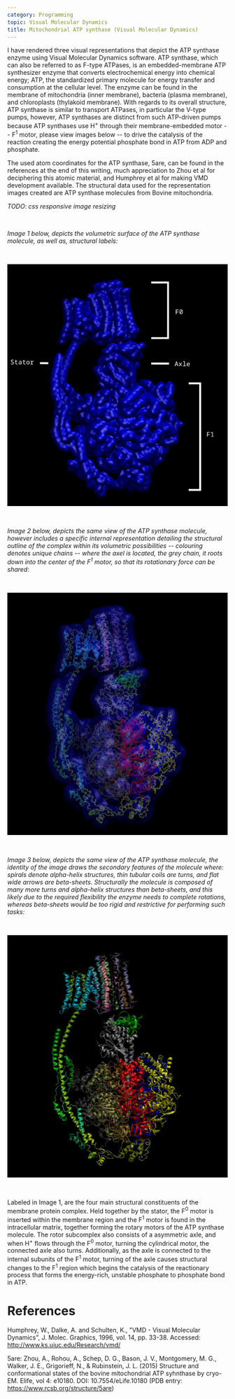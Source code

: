 ```yaml
---
category: Programming
topic: Visual Molecular Dynamics
title: Mitochondrial ATP synthase (Visual Molecular Dynamics)
---
```


I have rendered three visual representations that depict the ATP synthase enzyme using Visual Molecular Dynamics software.
ATP synthase, which can also be referred to as F-type ATPases, is an embedded-membrane ATP synthesizer enzyme that converts electrochemical energy into chemical energy; ATP, the standardized primary molecule for energy transfer and consumption at the cellular level.
The enzyme can be found in the membrane of mitochondria (inner membrane), bacteria (plasma membrane), and chloroplasts (thylakoid membrane).
With regards to its overall structure, ATP synthase is similar to transport ATPases, in particular the V-type pumps, however, ATP synthases are distinct from such ATP-driven pumps because ATP synthases use H<sup>+</sup> through their membrane-embedded motor -- F<sup>1</sup> motor, please view images below -- to drive the catalysis of the reaction creating the energy potential phosphate bond in ATP from ADP and phosphate.

The used atom coordinates for the ATP synthase, 5are, can be found in the references at the end of this writing, much appreciation to Zhou et al for deciphering this atomic material, and Humphrey et al for making VMD development available.
The structural data used for the representation images created are ATP synthase molecules from Bovine mitochondria.

*TODO: css responsive image resizing*

<br>

*Image 1 below, depicts the volumetric surface of the ATP synthase molecule, as well as, structural labels:*

<br>

![Volumetric representation of 5are](/assets/img/vmd/atpsynthase/5ARE_quicksurf.jpg)

<br>

*Image 2 below, depicts the same view of the ATP synthase molecule, however includes a specific internal representation detailing the structural outline of the complex within its volumetric possibilities -- colouring denotes unique chains -- where the axel is located, the grey chain, it roots down into the center of the F<sup>1</sup> motor, so that its rotationary force can be shared:*

<br>

![Chain depictions and volumetric representation of 5are](/assets/img/vmd/atpsynthase/5ARE_quicksurf_lines.jpg)

<br>

*Image 3 below, depicts the same view of the ATP synthase molecule, the identity of the image draws the secondary features of the molecule where: spirals denote alpha-helix structures, thin tubular coils are turns, and flat wide arrows are beta-sheets.*
*Structurally the molecule is composed of many more turns and alpha-helix structures than beta-sheets, and this likely due to the required flexibility the enzyme needs to complete rotations, whereas beta-sheets would be too rigid and restrictive for performing such tasks:*

<br>

![Chain and secondary structure depiction of 5are](/assets/img/vmd/atpsynthase/5ARE_newcartoon.jpg)

<br>

Labeled in Image 1, are the four main structural constituents of the membrane protein complex.
Held together by the stator, the F<sup>0</sup> motor is inserted within the membrane region and the F<sup>1</sup> motor is found in the intracellular matrix, together forming the rotary motors of the ATP synthase molecule.
The rotor subcomplex also consists of a asymmetric axle, and when H<sup>+</sup> flows through the F<sup>0</sup> motor, turning the cylindrical motor, the connected axle also turns.
Additionally, as the axle is connected to the internal subunits of the F<sup>1</sup> motor, turning of the axle causes structural changes to the F<sup>1</sup> region which begins the catalysis of the reactionary process that forms the energy-rich, unstable phosphate to phosphate bond in ATP.

# References

Humphrey, W., Dalke, A. and Schulten, K., "VMD - Visual Molecular Dynamics", J. Molec. Graphics, 1996, vol. 14, pp. 33-38. Accessed: http://www.ks.uiuc.edu/Research/vmd/

5are: Zhou, A., Rohou, A., Schep, D. G., Bason, J. V., Montgomery, M. G., Walker, J. E., Grigorieff, N., & Rubinstein, J. L. (2015) Structure and conformational states of the bovine mitochondrial ATP syhnthase by cryo-EM. Elife, vol 4: e10180. DOI: 10.7554/eLife.10180 (PDB entry: https://www.rcsb.org/structure/5are)
